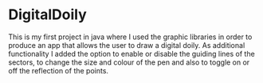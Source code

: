 # DigitalDoily
This is my first project in java where I used the graphic libraries in order to produce an app that allows the user to draw a digital doily. As additional functionality I added the option to enable or disable the guiding lines of the sectors, to change the size and colour of the pen and also to toggle on or off the reflection of the points.
